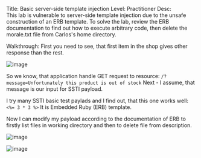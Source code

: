 Title: Basic server-side template injection
Level: Practitioner
Desc:  
This lab is vulnerable to server-side template injection due to the unsafe construction of an ERB template.
To solve the lab, review the ERB documentation to find out how to execute arbitrary code, then delete the morale.txt file from Carlos's home directory. 

Walkthrough:
First you need to see, that first item in the shop gives other response than the rest.

![image](https://github.com/user-attachments/assets/32f9ab43-aabc-48de-ad6a-6c51c2c3a4df)

So we know, that application handle GET request to resource: `/?message=Unfortunately this product is out of stock`
Next - I assume, that message is our input for SSTI payload.

I try many SSTI basic test paylads and I find out, that this one works well: `<%= 3 * 3 %>`
It is Embedded Ruby (ERB) template.

Now I can modify my payload according to the documentation of ERB to firstly list files in working directory and then to delete file from description.

![image](https://github.com/user-attachments/assets/89986e0c-08b3-4082-b493-b045880379d9)

![image](https://github.com/user-attachments/assets/5d3ccfcd-5053-4720-95e7-b74428b6e361)

